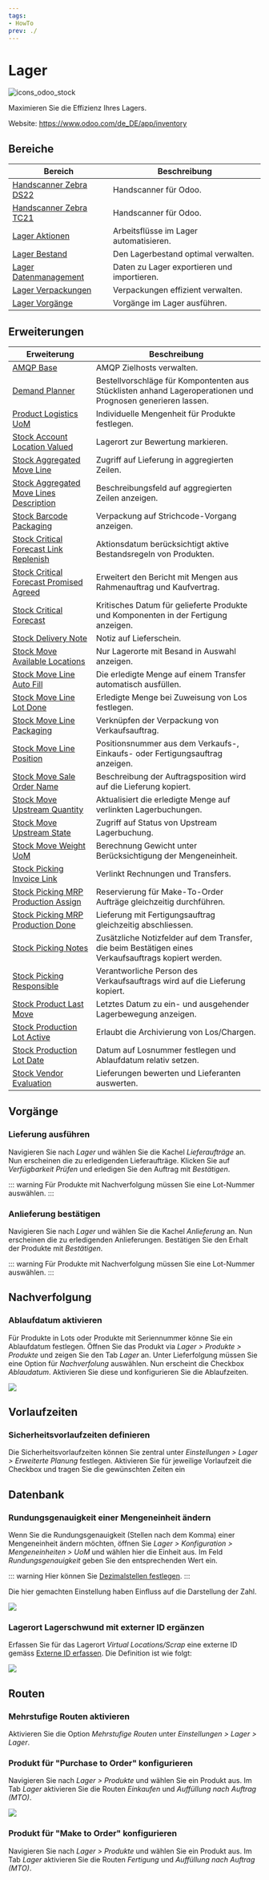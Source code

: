 ```yaml
---
tags:
- HowTo
prev: ./
---
```

# Lager
![icons_odoo_stock](assets/icons_odoo_stock.png)

Maximieren Sie die Effizienz Ihres Lagers.

Website: <https://www.odoo.com/de_DE/app/inventory>

## Bereiche

| Bereich                                                 | Beschreibung                           |
| ------------------------------------------------------- | -------------------------------------- |
| [Handscanner Zebra DS22](Handscanner%20Zebra%20DS22.md) | Handscanner für Odoo.                  |
| [Handscanner Zebra TC21](Handscanner%20Zebra%20TC21.md) | Handscanner für Odoo.                  |
| [Lager Aktionen](Lager%20Aktionen.md)                   | Arbeitsflüsse im Lager automatisieren. |
| [Lager Bestand](Lager%20Bestand.md)                     | Den Lagerbestand optimal verwalten.    |
| [Lager Datenmanagement](Lager%20Datenmanagement.md)     | Daten zu Lager exportieren und importieren.                                       |
| [Lager Verpackungen](Lager%20Verpackungen.md)           | Verpackungen effizient verwalten.      |
| [Lager Vorgänge](Lager%20Vorgänge.md)                   | Vorgänge im Lager ausführen.           |

## Erweiterungen

| Erweiterung                                                                                   | Beschreibung                                                                                                |
| --------------------------------------------------------------------------------------------- | ----------------------------------------------------------------------------------------------------------- |
| [AMQP Base](AMQP%20Base.md)                                                                   | AMQP Zielhosts verwalten.                                                                                   |
| [Demand Planner](Demand%20Planner.md)                                                         | Bestellvorschläge für Kompontenten aus Stücklisten anhand Lageroperationen und Prognosen generieren lassen. |
| [Product Logistics UoM](Product%20Logistics%20UoM.md)                                         | Individuelle Mengenheit für Produkte festlegen.                                                             |
| [Stock Account Location Valued](Stock%20Account%20Location%20Valued.md)                       | Lagerort zur Bewertung markieren.                                                                           |
| [Stock Aggregated Move Line](Stock%20Aggregated%20Move%20Line.md)                             | Zugriff auf Lieferung in aggregierten Zeilen.                                                               |
| [Stock Aggregated Move Lines Description](Stock%20Aggregated%20Move%20Lines%20Description.md) | Beschreibungsfeld auf aggregierten Zeilen anzeigen.                                                         |
| [Stock Barcode Packaging](Stock%20Barcode%20Packaging.md)                                     | Verpackung auf Strichcode-Vorgang anzeigen.                                                                 |
| [Stock Critical Forecast Link Replenish](Stock%20Critical%20Forecast%20Link%20Replenish)      | Aktionsdatum berücksichtigt aktive Bestandsregeln von Produkten.                                            |
| [Stock Critical Forecast Promised Agreed](Stock%20Critical%20Forecast%20Promised%20Agreed.md) | Erweitert den Bericht mit Mengen aus Rahmenauftrag und Kaufvertrag.                                         |
| [Stock Critical Forecast](Stock%20Critical%20Forecast.md)                                     | Kritisches Datum für gelieferte Produkte und Komponenten in der Fertigung anzeigen.                         |
| [Stock Delivery Note](Stock%20Delivery%20Note.md)                                             | Notiz auf Lieferschein.                                                                                     |
| [Stock Move Available Locations](Stock%20Move%20Available%20Locations.md)                     | Nur Lagerorte mit Besand in Auswahl anzeigen.                                                               |
| [Stock Move Line Auto Fill](Stock%20Move%20Line%20Auto%20Fill.md)                             | Die erledigte Menge auf einem Transfer automatisch ausfüllen.                                               |
| [Stock Move Line Lot Done](Stock%20Move%20Line%20Lot%20Done.md)                               | Erledigte Menge bei Zuweisung von Los festlegen.                                                            |
| [Stock Move Line Packaging](Stock%20Move%20Line%20Packaging.md)                               | Verknüpfen der Verpackung von Verkaufsauftrag.                                                              |
| [Stock Move Line Position](Stock%20Move%20Line%20Position.md)                                 | Positionsnummer aus dem Verkaufs-, Einkaufs- oder Fertigungsauftrag anzeigen.                               |
| [Stock Move Sale Order Name](Stock%20Move%20Sale%20Order%20Name.md)                           | Beschreibung der Auftragsposition wird auf die Lieferung kopiert.                                           |
| [Stock Move Upstream Quantity](Stock%20Move%20Upstream%20Quantity.md)                         | Aktualisiert die erledigte Menge auf verlinkten Lagerbuchungen.                                             |
| [Stock Move Upstream State](Stock%20Move%20Upstream%20State.md)                               | Zugriff auf Status von Upstream Lagerbuchung.                                                               |
| [Stock Move Weight UoM](Stock%20Move%20Weight%20UoM.md)                                       | Berechnung Gewicht unter Berücksichtigung der Mengeneinheit.                                                |
| [Stock Picking Invoice Link](Stock%20Picking%20Invoice%20Link.md)                             | Verlinkt Rechnungen und Transfers.                                                                          |
| [Stock Picking MRP Production Assign](Stock%20Picking%20MRP%20Production%20Assign.md)         | Reservierung für Make-To-Order Aufträge gleichzeitig durchführen.                                           |
| [Stock Picking MRP Production Done](Stock%20Picking%20MRP%20Production%20Done.md)             | Lieferung mit Fertigungsauftrag gleichzeitig abschliessen.                                                  |
| [Stock Picking Notes](Stock%20Picking%20Notes)                                                | Zusätzliche Notizfelder auf dem Transfer, die beim Bestätigen eines Verkaufsauftrags kopiert werden.        |
| [Stock Picking Responsible](Stock%20Picking%20Responsible.md)                                 | Verantworliche Person des Verkaufsauftrags wird auf die Lieferung kopiert.                                  |
| [Stock Product Last Move](Stock%20Product%20Last%20Move.md)                                   | Letztes Datum zu ein- und ausgehender Lagerbewegung anzeigen.                                               |
| [Stock Production Lot Active](Stock%20Production%20Lot%20Active.md)                           | Erlaubt die Archivierung von Los/Chargen.                                                                   |
| [Stock Production Lot Date](Stock%20Production%20Lot%20Date.md)                               | Datum auf Losnummer festlegen und Ablaufdatum relativ setzen.                                               |
| [Stock Vendor Evaluation](Stock%20Vendor%20Evaluation.md)                                     | Lieferungen bewerten und Lieferanten auswerten.                                                             |

## Vorgänge

### Lieferung ausführen

Navigieren Sie nach *Lager* und wählen Sie die Kachel *Lieferaufträge* an. Nun erscheinen die zu erledigenden Lieferaufträge. Klicken Sie auf *Verfügbarkeit Prüfen* und erledigen Sie den Auftrag mit *Bestätigen*.

::: warning
Für Produkte mit Nachverfolgung müssen Sie eine Lot-Nummer auswählen.
:::

### Anlieferung bestätigen

Navigieren Sie nach *Lager* und wählen Sie die Kachel *Anlieferung* an. Nun erscheinen die zu erledigenden Anlieferungen. Bestätigen Sie den Erhalt der Produkte mit *Bestätigen*.

::: warning
Für Produkte mit Nachverfolgung müssen Sie eine Lot-Nummer auswählen.
:::

## Nachverfolgung

### Ablaufdatum aktivieren

Für Produkte in Lots oder Produkte mit Seriennummer könne Sie ein Ablaufdatum festlegen. Öffnen Sie das Produkt via *Lager > Produkte > Produkte* und zeigen Sie den Tab *Lager* an. Unter Lieferfolgung müssen Sie eine Option für *Nachverfolung* auswählen. Nun erscheint die Checkbox *Ablaudatum*. Aktivieren Sie diese und konfigurieren Sie die Ablaufzeiten.

![](assets/Lager%20Ablaufdatum%20konfiguriert.png)

## Vorlaufzeiten

### Sicherheitsvorlaufzeiten definieren

Die Sicherheitsvorlaufzeiten können Sie zentral unter *Einstellungen > Lager > Erweiterte Planung* festlegen. Aktivieren Sie für jeweilige Vorlaufzeit die Checkbox und tragen Sie die gewünschten Zeiten ein

## Datenbank

### Rundungsgenauigkeit einer Mengeneinheit ändern

Wenn Sie die Rundungsgenauigkeit (Stellen nach dem Komma) einer Mengeneinheit ändern möchten, öffnen Sie *Lager > Konfiguration > Mengeneinheiten > UoM* und wählen hier die Einheit aus. Im Feld *Rundungsgenauigkeit* geben Sie den entsprechenden Wert ein. 

::: warning
Hier können Sie [Dezimalstellen festlegen](Einstellungen%20Technisch.md#Dezimalstellen%20festlegen).
:::

Die hier gemachten Einstellung haben Einfluss auf die Darstellung der Zahl.

![](assets/Lager%20Wicht%20mit%203%20Kommastellen.png)

### Lagerort Lagerschwund mit externer ID ergänzen

Erfassen Sie für das Lagerort *Virtual Locations/Scrap* eine externe ID gemäss [Externe ID erfassen](Entwicklung.md#Externe%20ID%20erfassen). Die Definition ist wie folgt:

![](assets/Lager%20Lagerschwund%20externe%20ID.png)

## Routen

### Mehrstufige Routen aktivieren

Aktivieren Sie die Option *Mehrstufige Routen* unter *Einstellungen > Lager > Lager*.

### Produkt für "Purchase to Order" konfigurieren

Navigieren Sie nach *Lager > Produkte* und wählen Sie ein Produkt aus. Im Tab *Lager* aktivieren Sie die Routen *Einkaufen* und *Auffüllung nach Auftrag (MTO)*.

![](assets/Lager%20Purchase%20to%20Order.png)

### Produkt für "Make to Order" konfigurieren

Navigieren Sie nach *Lager > Produkte* und wählen Sie ein Produkt aus. Im Tab *Lager* aktivieren Sie die Routen *Fertigung* und *Auffüllung nach Auftrag (MTO)*.